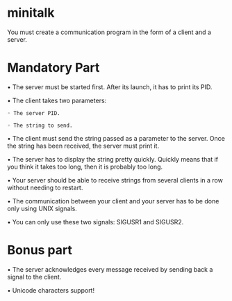 # minitalk

You must create a communication program in the form of a client and a server.

# Mandatory Part

• The server must be started first. After its launch, it has to print its PID.

• The client takes two parameters:

    ◦ The server PID.

    ◦ The string to send.

• The client must send the string passed as a parameter to the server. Once the string has been received, the server must print it.

• The server has to display the string pretty quickly. Quickly means that if you think it takes too long, then it is probably too long.

• Your server should be able to receive strings from several clients in a row without needing to restart.

• The communication between your client and your server has to be done only using UNIX signals.

• You can only use these two signals: SIGUSR1 and SIGUSR2.

# Bonus part

• The server acknowledges every message received by sending back a signal to the client.

• Unicode characters support!
